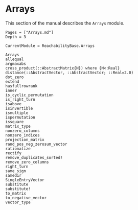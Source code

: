 # Arrays

This section of the manual describes the `Arrays` module.

```@contents
Pages = ["Arrays.md"]
Depth = 3
```

```@meta
CurrentModule = ReachabilityBase.Arrays
```

```@docs
Arrays
allequal
argmaxabs
cross_product(::AbstractMatrix{N}) where {N<:Real}
distance(::AbstractVector, ::AbstractVector; ::Real=2.0)
dot_zero
extend
hasfullrowrank
inner
is_cyclic_permutation
is_right_turn
isabove
isinvertible
ismultiple
ispermutation
issquare
matrix_type
nonzero_columns
nonzero_indices
projection_matrix
rand_pos_neg_zerosum_vector
rationalize
rectify
remove_duplicates_sorted!
remove_zero_columns
right_turn
same_sign
samedir
SingleEntryVector
substitute
substitute!
to_matrix
to_negative_vector
vector_type
```
